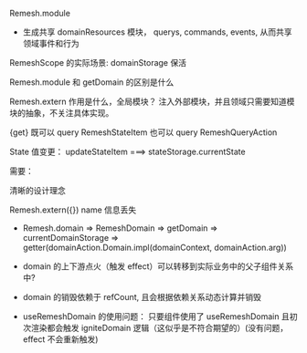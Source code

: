 Remesh.module

- 生成共享 domainResources 模块， querys, commands, events, 从而共享领域事件和行为


RemeshScope 的实际场景: domainStorage 保活

Remesh.module 和 getDomain 的区别是什么

Remesh.extern 作用是什么，全局模块？ 
注入外部模块，并且领域只需要知道模块的抽象，不关注具体实现。

{get} 既可以 query RemeshStateItem 也可以 query RemeshQueryAction


State 值变更： updateStateItem ===> stateStorage.currentState


需要：

清晰的设计理念

Remesh.extern({}) name 信息丢失



- Remesh.domain => RemeshDomain => getDomain => currentDomainStorage => getter(domainAction.Domain.impl(domainContext, domainAction.arg))

- domain 的上下游点火（触发 effect）可以转移到实际业务中的父子组件关系中?

- domain 的销毁依赖于 refCount, 且会根据依赖关系动态计算并销毁

- useRemeshDomain 的使用问题： 只要组件使用了 useRemeshDomain 且初次渲染都会触发 igniteDomain 逻辑（这似乎是不符合期望的）(没有问题，effect 不会重新触发)